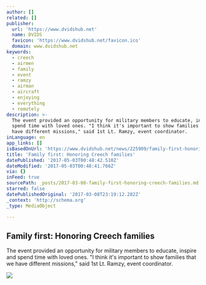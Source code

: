 ```yaml
---
author: []
related: []
publisher:
  url: 'https://www.dvidshub.net'
  name: DVIDS
  favicon: 'https://www.dvidshub.net/favicon.ico'
  domain: www.dvidshub.net
keywords:
  - creech
  - airmen
  - family
  - event
  - ramzy
  - airman
  - aircraft
  - enjoying
  - everything
  - remotely
description: >-
  The event provided an opportunity for military members to educate, inspire and
  spend time with loved ones. "I think it's important to show families that we
  have different missions," said 1st Lt. Ramzy, event coordinator.
inLanguage: en
app_links: []
isBasedOnUrl: 'https://www.dvidshub.net/news/225909/family-first-honoring-creech-families'
title: 'Family first: Honoring Creech families'
datePublished: '2017-05-03T00:48:42.510Z'
dateModified: '2017-05-03T00:48:41.766Z'
via: {}
inFeed: true
sourcePath: _posts/2017-03-08-family-first-honoring-creech-families.md
starred: false
datePublishedOriginal: '2017-03-08T23:19:12.282Z'
_context: 'http://schema.org'
_type: MediaObject

---
```

<article style=""><h1>Family first: Honoring Creech families</h1><p>The event provided an opportunity for military members to educate, inspire and spend time with loved ones. "I think it's important to show families that we have different missions," said 1st Lt. Ramzy, event coordinator.</p><img src="https://static.dvidshub.net/media/thumbs/photos/1703/3208056/1000w_q75.jpg" /></article>